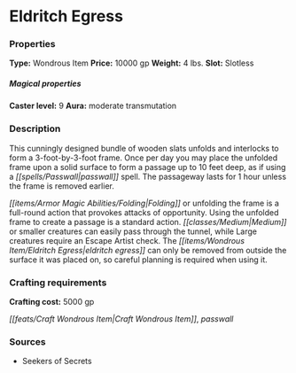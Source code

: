 ﻿---
Title: "Eldritch Egress"
Type: "Wondrous Item"
Price: "10000 gp"
Weight: "4 lbs."
Slot: "Slotless"
Caster level: "9"
Aura: "moderate transmutation"
Description: |
  "This cunningly designed bundle of wooden slats unfolds and interlocks to form a 3-foot-by-3-foot frame. Once per day you may place the unfolded frame upon a solid surface to form a passage up to 10 feet deep, as if using a _passwall_ spell. The passageway lasts for 1 hour unless the frame is removed earlier.
  Folding or unfolding the frame is a full-round action that provokes attacks of opportunity. Using the unfolded frame to create a passage is a standard action. Medium or smaller creatures can easily pass through the tunnel, while Large creatures require an Escape Artist check. The _eldritch egress_ can only be removed from outside the surface it was placed on, so careful planning is required when using it."
Crafting cost: "5000 gp"
Sources: "['Seekers of Secrets']"
---

# Eldritch Egress

### Properties

**Type:** Wondrous Item **Price:** 10000 gp **Weight:** 4 lbs. **Slot:** Slotless

##### Magical properties

**Caster level:** 9 **Aura:** moderate transmutation

### Description

This cunningly designed bundle of wooden slats unfolds and interlocks to form a 3-foot-by-3-foot frame. Once per day you may place the unfolded frame upon a solid surface to form a passage up to 10 feet deep, as if using a _[[spells/Passwall|passwall]]_ spell. The passageway lasts for 1 hour unless the frame is removed earlier.

_[[items/Armor Magic Abilities/Folding|Folding]]_ or unfolding the frame is a full-round action that provokes attacks of opportunity. Using the unfolded frame to create a passage is a standard action. _[[classes/Medium|Medium]]_ or smaller creatures can easily pass through the tunnel, while Large creatures require an Escape Artist check. The _[[items/Wondrous Item/Eldritch Egress|eldritch egress]]_ can only be removed from outside the surface it was placed on, so careful planning is required when using it.

### Crafting requirements

**Crafting cost:** 5000 gp

_[[feats/Craft Wondrous Item|Craft Wondrous Item]]_, _passwall_

### Sources

* Seekers of Secrets